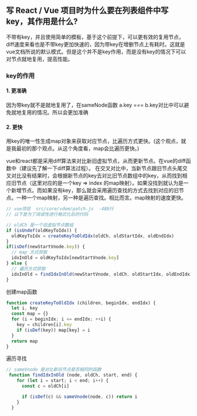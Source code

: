 ## 写 React / Vue 项目时为什么要在列表组件中写 key，其作用是什么?

 不带有key，并且使用简单的模板，基于这个前提下，可以更有效的复用节点，diff速度来看也是不带key更加快速的，因为带key在增删节点上有耗时。这就是vue文档所说的默认模式。但是这个并不是key作用，而是没有key的情况下可以对节点就地复用，提高性能。

 ### key的作用

 #### 1. 更准确

  因为带key就不是就地复用了，在sameNode函数 a.key === b.key对比中可以避免就地复用的情况。所以会更加准确
 #### 2. 更快

 用key的唯一性生成map对象来获取对应节点，比遍历方式更快。(这个观点，就是我最初的那个观点。从这个角度看，map会比遍历更快。)

 vue和react都是采用diff算法来对比新旧虚拟节点，从而更新节点。在vue的diff函数中（建议先了解一下diff算法过程）。
在交叉对比中，当新节点跟旧节点头尾交叉对比没有结果时，会根据新节点的key去对比旧节点数组中的key，从而找到相应旧节点（这里对应的是一个key => index 的map映射）。如果没找到就认为是一个新增节点。而如果没有key，那么就会采用遍历查找的方式去找到对应的旧节点。一种一个map映射，另一种是遍历查找。相比而言。map映射的速度更快。

```js
// vue项目  src/core/vdom/patch.js  -488行
// 以下是为了阅读性进行格式化后的代码

// oldCh 是一个旧虚拟节点数组
if (isUndef(oldKeyToIdx)) {
  oldKeyToIdx = createKeyToOldIdx(oldCh, oldStartIdx, oldEndIdx)
}
if(isDef(newStartVnode.key)) {
  // map 方式获取
  idxInOld = oldKeyToIdx[newStartVnode.key]
} else {
  // 遍历方式获取
  idxInOld = findIdxInOld(newStartVnode, oldCh, oldStartIdx, oldEndIdx)
}
```

创建map函数

```js
function createKeyToOldIdx (children, beginIdx, endIdx) {
  let i, key
  const map = {}
  for (i = beginIdx; i <= endIdx; ++i) {
    key = children[i].key
    if (isDef(key)) map[key] = i
  }
  return map
}
```

遍历寻找

```js
// sameVnode 是对比新旧节点是否相同的函数
 function findIdxInOld (node, oldCh, start, end) {
    for (let i = start; i < end; i++) {
      const c = oldCh[i]

      if (isDef(c) && sameVnode(node, c)) return i
    }
  }
```

